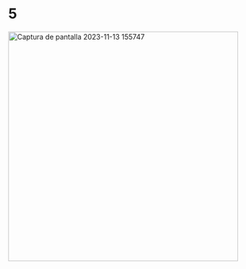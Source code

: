 # 5
<img width="463" alt="Captura de pantalla 2023-11-13 155747" src="https://github.com/jrzinohe/5/assets/150485228/e5e17ee5-99b3-45df-955c-6f38897791a8">
